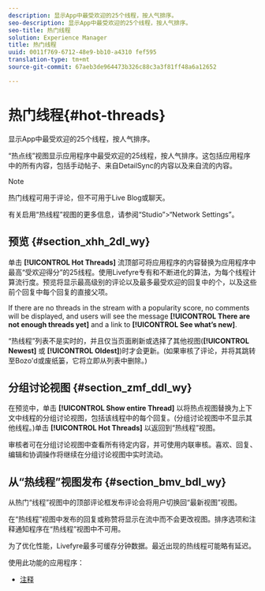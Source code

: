 ```yaml
---
description: 显示App中最受欢迎的25个线程，按人气排序。
seo-description: 显示App中最受欢迎的25个线程，按人气排序。
seo-title: 热门线程
solution: Experience Manager
title: 热门线程
uuid: 0011f769-6712-48e9-bb10-a4310 fef595
translation-type: tm+mt
source-git-commit: 67aeb3de964473b326c88c3a3f81ff48a6a12652

---
```



# 热门线程{#hot-threads}

显示App中最受欢迎的25个线程，按人气排序。

“热点线”视图显示应用程序中最受欢迎的25线程，按人气排序。这包括应用程序中的所有内容，包括手动帖子、来自DetailSync的内容以及来自流的内容。

>[!NOTE]
>
>热门线程可用于评论，但不可用于Live Blog或聊天。

有关启用“热线程”视图的更多信息，请参阅“Studio”&gt;“Network Settings”。

## 预览 {#section_xhh_2dl_wy}

单击 **[!UICONTROL Hot Threads]** 流顶部可将应用程序的内容替换为应用程序中最高“受欢迎得分”的25线程。使用Livefyre专有和不断进化的算法，为每个线程计算流行度。预览将显示最高级别的评论以及最多最受欢迎的回复中的个，以及这些前个回复中每个回复的直接父项。

If there are no threads in the stream with a popularity score, no comments will be displayed, and users will see the message **[!UICONTROL There are not enough threads yet]** and a link to **[!UICONTROL See what’s new]**.

“热线程”列表不是实时的，并且仅当页面刷新或选择了其他视图(**[!UICONTROL Newest]** 或 **[!UICONTROL Oldest]**)时才会更新。(如果审核了评论，并将其跳转至Bozo&#39;d或废纸篓，它将立即从列表中删除。)

## 分组讨论视图 {#section_zmf_ddl_wy}

在预览中，单击 **[!UICONTROL Show entire Thread]** 以将热点视图替换为上下文中线程的分组讨论视图，包括该线程中的每个回复。(分组讨论视图中不显示其他线程。)单击 **[!UICONTROL Hot Threads]** 以返回到“热线程”视图。

审核者可在分组讨论视图中查看所有待定内容，并可使用内联审核。喜欢、回复、编辑和协调操作将继续在分组讨论视图中实时流动。

## 从“热线程”视图发布 {#section_bmv_bdl_wy}

从热门“线程”视图中的顶部评论框发布评论会将用户切换回“最新视图”视图。

在“热线程”视图中发布的回复或称赞将显示在流中而不会更改视图。排序选项和注释通知程序在“热线程”视图中不可用。

为了优化性能，Livefyre最多可缓存分钟数据。最近出现的热线程可能略有延迟。



使用此功能的应用程序：

* [注释](/help/using/c-about-apps/c-comments/c-comments.md)


